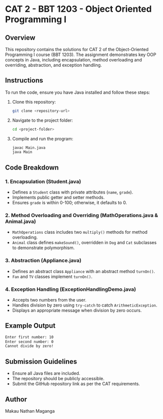 # CAT 2 - BBT 1203 - Object Oriented Programming I

## Overview
This repository contains the solutions for CAT 2 of the Object-Oriented Programming I course (BBT 1203). The assignment demonstrates key OOP concepts in Java, including encapsulation, method overloading and overriding, abstraction, and exception handling.

## Instructions
To run the code, ensure you have Java installed and follow these steps:

1. Clone this repository:
   ```sh
   git clone <repository-url>
   ```
2. Navigate to the project folder:
   ```sh
   cd <project-folder>
   ```
3. Compile and run the program:
   ```sh
   javac Main.java
   java Main
   ```

## Code Breakdown
### **1. Encapsulation (Student.java)**
- Defines a `Student` class with private attributes (`name`, `grade`).
- Implements public getter and setter methods.
- Ensures `grade` is within 0-100; otherwise, it defaults to 0.

### **2. Method Overloading and Overriding (MathOperations.java & Animal.java)**
- `MathOperations` class includes two `multiply()` methods for method overloading.
- `Animal` class defines `makeSound()`, overridden in `Dog` and `Cat` subclasses to demonstrate polymorphism.

### **3. Abstraction (Appliance.java)**
- Defines an abstract class `Appliance` with an abstract method `turnOn()`.
- `Fan` and `TV` classes implement `turnOn()`.

### **4. Exception Handling (ExceptionHandlingDemo.java)**
- Accepts two numbers from the user.
- Handles division by zero using `try-catch` to catch `ArithmeticException`.
- Displays an appropriate message when division by zero occurs.

## Example Output
```sh
Enter first number: 10
Enter second number: 0
Cannot divide by zero!
```

## Submission Guidelines
- Ensure all Java files are included.
- The repository should be publicly accessible.
- Submit the GitHub repository link as per the CAT requirements.

## Author
Makau Nathan Maganga 

